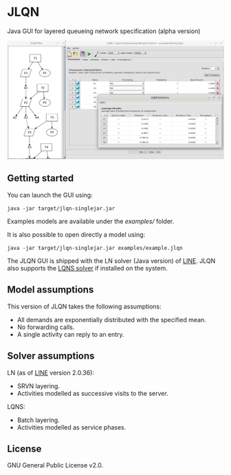 # JLQN
Java GUI for layered queueing network specification (alpha version)

![alt text](preview.png)

## Getting started
You can launch the GUI using:
```
java -jar target/jlqn-singlejar.jar
``` 
Examples models are available under the *examples/* folder.

It is also possible to open directly a model using:
```
java -jar target/jlqn-singlejar.jar examples/example.jlqn
``` 
The JLQN GUI is shipped with the LN solver (Java version) of [LINE](https://line-solver.sourceforge.net/). JLQN also supports the [LQNS solver](https://www.sce.carleton.ca/rads/lqns/) if installed on the system. 

## Model assumptions
This version of JLQN takes the following assumptions: 
* All demands are exponentially distributed with the specified mean.
* No forwarding calls.
* A single activity can reply to an entry.

## Solver assumptions
LN (as of [LINE](https://line-solver.sf.net/) version 2.0.36):
* SRVN layering.
* Activities modelled as successive visits to the server.
  
LQNS:
* Batch layering.
* Activities modelled as service phases.

## License
GNU General Public License v2.0. 
